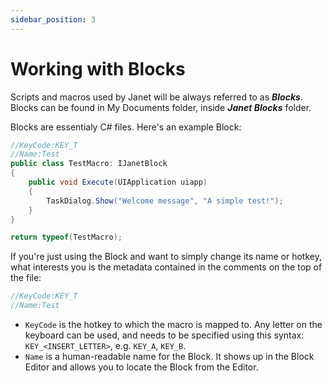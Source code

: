 ```yaml
---
sidebar_position: 3
---
```


# Working with Blocks

Scripts and macros used by Janet will be always referred to as ***Blocks***.
Blocks can be found in My Documents folder, inside ***Janet Blocks*** folder.

Blocks are essentialy C# files. Here's an example Block:
```csharp
//KeyCode:KEY_T
//Name:Test
public class TestMacro: IJanetBlock
{
    public void Execute(UIApplication uiapp)
    {
        TaskDialog.Show("Welcome message", "A simple test!");
    }
}

return typeof(TestMacro);
```
If you're just using the Block and want to simply change its name or hotkey, what interests you is the metadata contained in the comments on the top of the file:
```csharp
//KeyCode:KEY_T
//Name:Test
```

- `KeyCode` is the hotkey to which the macro is mapped to. Any letter on the keyboard can be used, and needs to be specified using this syntax: `KEY_<INSERT_LETTER>`, e.g. `KEY_A`, `KEY_B`.
- `Name` is a human-readable name for the Block. It shows up in the Block Editor and allows you to locate the Block from the Editor.
